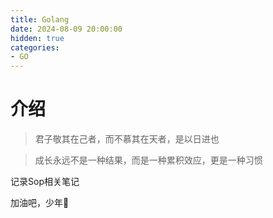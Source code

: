 ```yaml
---
title: Golang
date: 2024-08-09 20:00:00
hidden: true
categories:
- GO
---
```

# 介绍

> 君子敬其在己者，而不慕其在天者，是以日进也

>成长永远不是一种结果，而是一种累积效应，更是一种习惯

记录Sop相关笔记


加油吧，少年🌻
